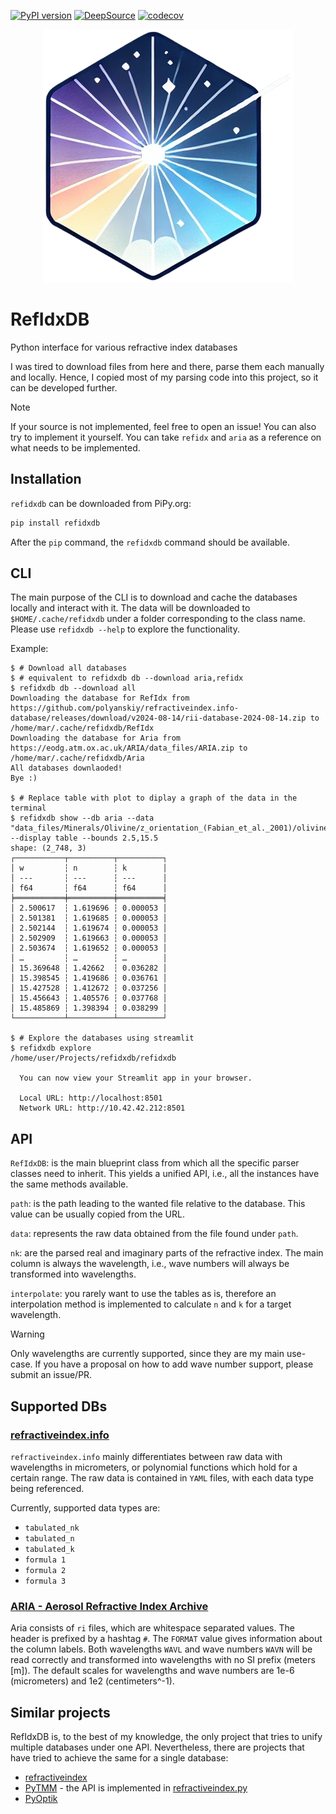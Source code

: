 [![PyPI version](https://badge.fury.io/py/refidxdb.svg)](https://badge.fury.io/py/refidxdb)
[![DeepSource](https://app.deepsource.com/gh/arunoruto/RefIdxDB.svg/?label=code+coverage&show_trend=true&token=6OxGvsq00pW0X5nKcAmq0vOQ)](https://app.deepsource.com/gh/arunoruto/RefIdxDB/)
[![codecov](https://codecov.io/gh/arunoruto/RefIdxDB/graph/badge.svg?token=NQEJ466GGK)](https://codecov.io/gh/arunoruto/RefIdxDB)

<p align="center">
  <img src="https://github.com/arunoruto/RefIdxDB/blob/main/.github/logo.png?raw=true" alt="RefIdxDB-Logo"/>
</p>

# RefIdxDB

Python interface for various refractive index databases

I was tired to download files from here and there, parse them each manually and locally.
Hence, I copied most of my parsing code into this project, so it can be developed further.

> [!note]
> If your source is not implemented, feel free to open an issue!
> You can also try to implement it yourself.
> You can take `refidx` and `aria` as a reference on what needs to be implemented.

## Installation

`refidxdb` can be downloaded from PiPy.org:

```sh
pip install refidxdb
```

After the `pip` command, the `refidxdb` command should be available.

## CLI

The main purpose of the CLI is to download and cache the databases locally and interact with it.
The data will be downloaded to `$HOME/.cache/refidxdb` under a folder corresponding to the class name.
Please use `refidxdb --help` to explore the functionality.

Example:

```console
$ # Download all databases
$ # equivalent to refidxdb db --download aria,refidx
$ refidxdb db --download all
Downloading the database for RefIdx from https://github.com/polyanskiy/refractiveindex.info-database/releases/download/v2024-08-14/rii-database-2024-08-14.zip to /home/mar/.cache/refidxdb/RefIdx
Downloading the database for Aria from https://eodg.atm.ox.ac.uk/ARIA/data_files/ARIA.zip to /home/mar/.cache/refidxdb/Aria
All databases downlaoded!
Bye :)

$ # Replace table with plot to diplay a graph of the data in the terminal
$ refidxdb show --db aria --data "data_files/Minerals/Olivine/z_orientation_(Fabian_et_al._2001)/olivine_Z_Fabian_2001.ri" --display table --bounds 2.5,15.5
shape: (2_748, 3)
┌───────────┬──────────┬──────────┐
│ w         ┆ n        ┆ k        │
│ ---       ┆ ---      ┆ ---      │
│ f64       ┆ f64      ┆ f64      │
╞═══════════╪══════════╪══════════╡
│ 2.500617  ┆ 1.619696 ┆ 0.000053 │
│ 2.501381  ┆ 1.619685 ┆ 0.000053 │
│ 2.502144  ┆ 1.619674 ┆ 0.000053 │
│ 2.502909  ┆ 1.619663 ┆ 0.000053 │
│ 2.503674  ┆ 1.619652 ┆ 0.000053 │
│ …         ┆ …        ┆ …        │
│ 15.369648 ┆ 1.42662  ┆ 0.036282 │
│ 15.398545 ┆ 1.419686 ┆ 0.036761 │
│ 15.427528 ┆ 1.412672 ┆ 0.037256 │
│ 15.456643 ┆ 1.405576 ┆ 0.037768 │
│ 15.485869 ┆ 1.398394 ┆ 0.038299 │
└───────────┴──────────┴──────────┘

$ # Explore the databases using streamlit
$ refidxdb explore
/home/user/Projects/refidxdb/refidxdb

  You can now view your Streamlit app in your browser.

  Local URL: http://localhost:8501
  Network URL: http://10.42.42.212:8501
```

## API

`RefIdxDB`: is the main blueprint class from which all the specific parser classes need to inherit.
This yields a unified API, i.e., all the instances have the same methods available.

`path`: is the path leading to the wanted file relative to the database.
This value can be usually copied from the URL.

`data`: represents the raw data obtained from the file found under `path`.

`nk`: are the parsed real and imaginary parts of the refractive index.
The main column is always the wavelength, i.e., wave numbers will always be transformed into wavelengths.

`interpolate`: you rarely want to use the tables as is, therefore an interpolation method is implemented
to calculate `n` and `k` for a target wavelength.

> [!warning]
> Only wavelengths are currently supported, since they are my main use-case.
> If you have a proposal on how to add wave number support, please submit an issue/PR.

## Supported DBs

### [refractiveindex.info](https://refractiveindex.info/)

`refractiveindex.info` mainly differentiates between raw data with wavelengths in micrometers,
or polynomial functions which hold for a certain range. The raw data is contained in `YAML` files,
with each data type being referenced.

Currently, supported data types are:

- `tabulated_nk`
- `tabulated_n`
- `tabulated_k`
- `formula 1`
- `formula 2`
- `formula 3`

### [ARIA - Aerosol Refractive Index Archive](https://eodg.atm.ox.ac.uk/ARIA/)

Aria consists of `ri` files, which are whitespace separated values.
The header is prefixed by a hashtag `#`. The `FORMAT` value gives information about the column labels.
Both wavelengths `WAVL` and wave numbers `WAVN` will be read correctly and transformed into wavelengths
with no SI prefix (meters [m]). The default scales for wavelengths and wave numbers are 1e-6 (micrometers)
and 1e2 (centimeters^-1).

## Similar projects

RefIdxDB is, to the best of my knowledge,
the only project that tries to unify multiple databases under one API.
Nevertheless, there are projects that have tried to achieve the same for a single database:

- [refractiveindex](https://pypi.org/project/refractiveindex/)
- [PyTMM](https://github.com/kitchenknif/PyTMM) - the API is implemented in
  [refractiveindex.py](https://github.com/kitchenknif/PyTMM/blob/master/PyTMM/refractiveIndex.py)
- [PyOptik](https://github.com/MartinPdeS/PyOptik)
